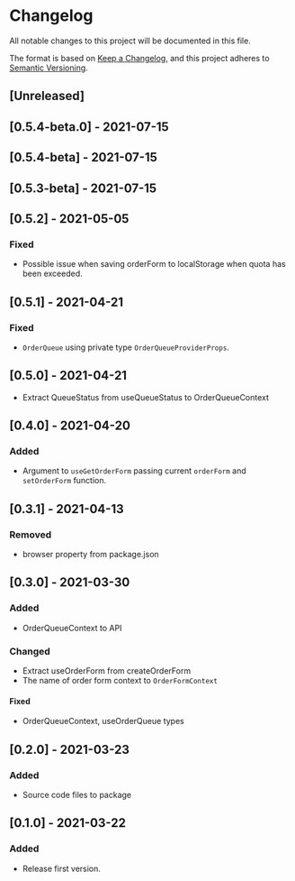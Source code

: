 # Changelog

All notable changes to this project will be documented in this file.

The format is based on [Keep a Changelog](https://keepachangelog.com/en/1.0.0/),
and this project adheres to [Semantic Versioning](https://semver.org/spec/v2.0.0.html).

## [Unreleased]

## [0.5.4-beta.0] - 2021-07-15

## [0.5.4-beta] - 2021-07-15

## [0.5.3-beta] - 2021-07-15

## [0.5.2] - 2021-05-05
### Fixed
- Possible issue when saving orderForm to localStorage when quota
  has been exceeded.

## [0.5.1] - 2021-04-21
### Fixed
- `OrderQueue` using private type `OrderQueueProviderProps`.

## [0.5.0] - 2021-04-21
- Extract QueueStatus from useQueueStatus to OrderQueueContext

## [0.4.0] - 2021-04-20
### Added
- Argument to `useGetOrderForm` passing current `orderForm` and `setOrderForm`
  function.

## [0.3.1] - 2021-04-13

### Removed
- browser property from package.json

## [0.3.0] - 2021-03-30

### Added
- OrderQueueContext to API

### Changed
- Extract useOrderForm from createOrderForm
- The name of order form context to `OrderFormContext`

#### Fixed
- OrderQueueContext, useOrderQueue types

## [0.2.0] - 2021-03-23

### Added

- Source code files to package

## [0.1.0] - 2021-03-22

### Added

- Release first version.
